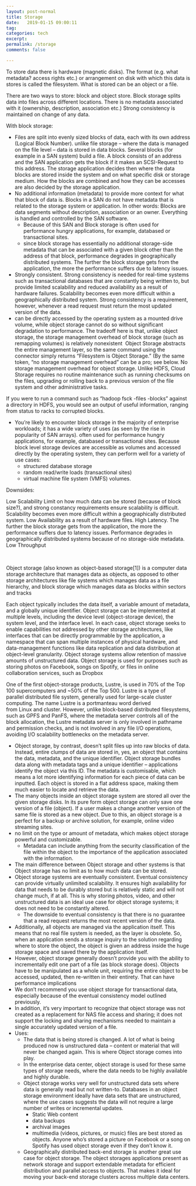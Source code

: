 ```yaml
---
layout: post-normal
title: Storage
date:   2019-01-15 09:00:11
tag: 
categories: tech
excerpt: 
permalink: /storage
comments: false

---
```


To store data there is hardware (magnetic disks). The format (e.g. what metadata? access rights etc.) or arrangement on disk  with which this data is stores is called the filesystem. What is stored can be an object or a file. 


There are two ways to store: block and object store. Block storage splits data into files across different locations. There is no metadata associated with it (ownership, description, association etc.) Strong consistency is maintained on change of any data. 


With block storage:
-  Files are split into evenly sized blocks of data, each with its own address (Logical Block Number). unlike file storage – where the data is managed on the file level – data is stored in data blocks.  Several blocks (for example in a SAN system) build a file. A block consists of an address and the SAN application gets the block if it makes an SCSI-Request to this address. The storage application decides then where the data blocks are stored inside the system and on what specific disk or storage medium. How the blocks are combined and how they can be accesses are also decided by the storage application.
-  No additional information (metadata) to provide more context for what that block of data is. Blocks in a SAN do not have metadata that is related to the storage system or application. In other words: Blocks are data segments without description, association or an owner. Everything is handled and controlled by the SAN software. 
    - Because of this SAN and Block storage is often used for performance hungry applications, for example, databased or transactional sites. 
    -  since block storage has essentially no additional storage-side metadata that can be associated with a given block other than the address of that block, performance degrades in geographically distributed systems. The further the block storage gets from the application, the more the performance suffers due to latency issues. 
- Strongly consistent. Strong consistency is needed for real-time systems such as transactional databases that are constantly being written to, but provide limited scalability and reduced availability as a result of hardware failures. Scalability becomes even more difficult within a geographically distributed system. Strong consistency is a requirement, however, whenever a read request must return the most updated version of the data.
- can be directly accessed by the operating system as a mounted drive volume, while object storage cannot do so without significant degradation to performance. The tradeoff here is that, unlike object storage, the storage management overhead of block storage (such as remapping volumes) is relatively nonexistent  Object Storage abstracts the entire management layer,  so the same command using the connector simply returns “Filesystem is Object Storage.” (By the same token, “no storage management overhead” can be a pro; see below.
No storage management overhead for object storage. Unlike HDFS, Cloud Storage requires no routine maintenance such as running checksums on the files, upgrading or rolling back to a previous version of the file system and other administrative tasks. 

If you were to run a command such as “hadoop fsck -files -blocks” against a directory in HDFS, you would see an output of useful information, ranging from status to racks to corrupted blocks.


- You’re likely to encounter block storage in the majority of enterprise workloads; it has a wide variety of uses (as seen by the rise in popularity of SAN arrays). often used for performance hungry applications, for example, databased or transactional sites. Because block level storage devices are accessible as volumes and accessed directly by the operating system, they can perform well for a variety of use cases: 
    - structured database storage
    - random read/write loads (transactional sites)
    - virtual machine file system (VMFS) volumes. 



Downsides: 

Low Scalability Limit on how much data can be stored (because of block size?), and strong constancy requirements ensure scalability is difficult. Scalability becomes even more difficult within a geographically distributed system. 
Low Availability as a result of hardware files.
High Latency. The further the block storage gets from the application, the more the performance suffers due to latency issues.  Performance degrades in geographically distributed systems because of no storage-side metadata. 
Low Throughput

   

Object storage (also known as object-based storage[1]) is a computer data storage architecture that manages data as objects, as opposed to other storage architectures like file systems which manages data as a file hierarchy, and block storage which manages data as blocks within sectors and tracks 

Each object typically includes the data itself, a variable amount of metadata, and a globally unique identifier. Object storage can be implemented at multiple levels, including the device level (object-storage device), the system level, and the interface level. In each case, object storage seeks to enable capabilities not addressed by other storage architectures, like interfaces that can be directly programmable by the application, a namespace that can span multiple instances of physical hardware, and data-management functions like data replication and data distribution at object-level granularity.
Object storage systems allow retention of massive amounts of unstructured data. Object storage is used for purposes such as storing photos on Facebook, songs on Spotify, or files in online collaboration services, such as Dropbox

One of the first object-storage products, Lustre, is used in 70% of the Top 100 supercomputers and ~50% of the Top 500. Lustre is a type of parallel distributed file system, generally used for large-scale cluster computing. The name Lustre is a portmanteau word derived from Linux and cluster. However, unlike block-based distributed filesystems, such as GPFS and PanFS, where the metadata server controls all of the block allocation, the Lustre metadata server is only involved in pathname and permission checks, and is not involved in any file I/O operations, avoiding I/O scalability bottlenecks on the metadata server. 


- Object storage, by contrast, doesn’t split files up into raw blocks of data. Instead, entire clumps of data are stored in, yes, an object that contains the data, metadata, and the unique identifier.  Object storage bundles data along with metadata tags and a unique identifier – applications identify the object via this ID. The metadata is customisable, which means a lot more identifying information for each piece of data can be inputted. Each object is stored in a flat address space, making them much easier to locate and retrieve the data.  
- The many objects inside an object storage system are stored all over the given storage disks. In its pure form object storage can only save one version of a file (object). If a user makes a change another version of the same file is stored as a new object. Due to this, an object storage is a perfect for a backup or archive solution, for example, online video streaming sites.  
- no limit on the type or amount of metadata, which makes object storage powerful and customizable. 
    - Metadata can include anything from the security classification of the file within the object to the importance of the application associated with the information.  
- The main difference between Object storage and other systems is that Object storage has no limit as to how much data can be stored. 
- Object storage systems are eventually consistent. Eventual consistency can provide virtually unlimited scalability. It ensures high availability for data that needs to be durably stored but is relatively static and will not change much, if at all. This is why storing photos, video, and other unstructured data is an ideal use case for object storage systems; it does not need to be constantly altered. 
    - The downside to eventual consistency is that there is no guarantee that a read request returns the most recent version of the data. 
- Additionally, all objects are managed via the application itself. This means that no real file system is needed, as the layer is obsolete. So, when an application sends a storage inquiry to the solution regarding where to store the object, the object is given an address inside the huge storage space and saved there by the application itself.
- However, object storage generally doesn’t provide you with the ability to incrementally edit one part of a file (as block storage does). Objects have to be manipulated as a whole unit, requiring the entire object to be accessed, updated, then re-written in their entirety. That can have performance implications
- We don’t recommend you use object storage for transactional data, especially because of the eventual consistency model outlined previously. 
-  In addition, it’s very important to recognize that object storage was not created as a replacement for NAS file access and sharing; it does not support the locking and sharing mechanisms needed to maintain a single accurately updated version of a file.
- Uses: 
    -  The data that is being stored is changed. A lot of what is being produced now is unstructured data – content or material that will never be changed again. This is where Object storage comes into play.
    - In the enterprise data center, object storage is used for these same types of storage needs, where the data needs to be highly available and highly durable.  
    - Object storage works very well for unstructured data sets where data is generally read but not written-to. Databases in an object storage environment ideally have data sets that are unstructured, where the use cases suggests the data will not require a large number of writes or incremental updates.
        - Static Web content
        - data backups 
        - archival images
        - multimedia (videos, pictures, or music) files are best stored as objects. Anyone who’s stored a picture on Facebook or a song on Spotify has used object storage even if they don’t know it.
    - Geographically distributed back-end storage is another great use case for object storage. The object storages applications present as network storage and support extendable metadata for efficient distribution and parallel access to objects. That makes it ideal for moving your back-end storage clusters across multiple data centers.






